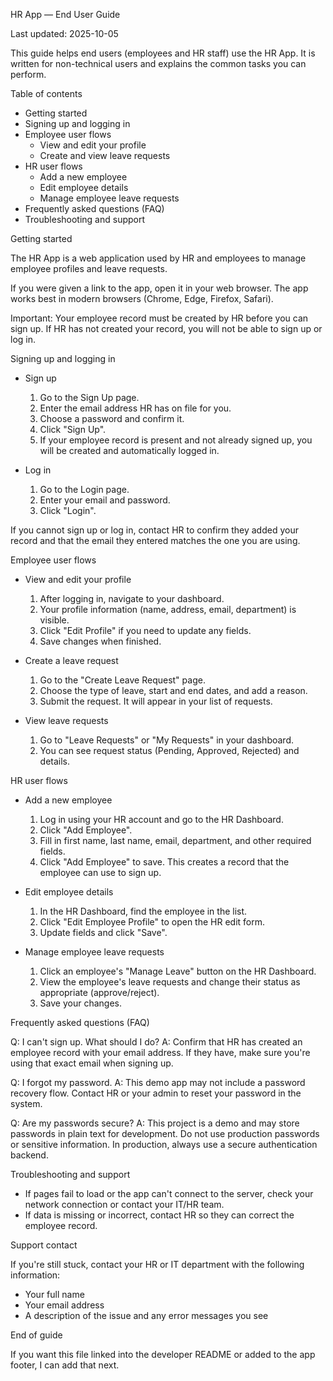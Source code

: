 HR App — End User Guide

Last updated: 2025-10-05

This guide helps end users (employees and HR staff) use the HR App. It is written for non-technical users and explains the common tasks you can perform.

Table of contents

- Getting started
- Signing up and logging in
- Employee user flows
  - View and edit your profile
  - Create and view leave requests
- HR user flows
  - Add a new employee
  - Edit employee details
  - Manage employee leave requests
- Frequently asked questions (FAQ)
- Troubleshooting and support


Getting started

The HR App is a web application used by HR and employees to manage employee profiles and leave requests.

If you were given a link to the app, open it in your web browser. The app works best in modern browsers (Chrome, Edge, Firefox, Safari).

Important: Your employee record must be created by HR before you can sign up. If HR has not created your record, you will not be able to sign up or log in.

Signing up and logging in

- Sign up
  1. Go to the Sign Up page.
  2. Enter the email address HR has on file for you.
  3. Choose a password and confirm it.
  4. Click "Sign Up".
  5. If your employee record is present and not already signed up, you will be created and automatically logged in.

- Log in
  1. Go to the Login page.
  2. Enter your email and password.
  3. Click "Login".

If you cannot sign up or log in, contact HR to confirm they added your record and that the email they entered matches the one you are using.

Employee user flows

- View and edit your profile
  1. After logging in, navigate to your dashboard.
  2. Your profile information (name, address, email, department) is visible.
  3. Click "Edit Profile" if you need to update any fields.
  4. Save changes when finished.

- Create a leave request
  1. Go to the "Create Leave Request" page.
  2. Choose the type of leave, start and end dates, and add a reason.
  3. Submit the request. It will appear in your list of requests.

- View leave requests
  1. Go to "Leave Requests" or "My Requests" in your dashboard.
  2. You can see request status (Pending, Approved, Rejected) and details.

HR user flows

- Add a new employee
  1. Log in using your HR account and go to the HR Dashboard.
  2. Click "Add Employee".
  3. Fill in first name, last name, email, department, and other required fields.
  4. Click "Add Employee" to save. This creates a record that the employee can use to sign up.

- Edit employee details
  1. In the HR Dashboard, find the employee in the list.
  2. Click "Edit Employee Profile" to open the HR edit form.
  3. Update fields and click "Save".

- Manage employee leave requests
  1. Click an employee's "Manage Leave" button on the HR Dashboard.
  2. View the employee's leave requests and change their status as appropriate (approve/reject).
  3. Save your changes.

Frequently asked questions (FAQ)

Q: I can't sign up. What should I do?
A: Confirm that HR has created an employee record with your email address. If they have, make sure you're using that exact email when signing up.

Q: I forgot my password.
A: This demo app may not include a password recovery flow. Contact HR or your admin to reset your password in the system.

Q: Are my passwords secure?
A: This project is a demo and may store passwords in plain text for development. Do not use production passwords or sensitive information. In production, always use a secure authentication backend.

Troubleshooting and support

- If pages fail to load or the app can't connect to the server, check your network connection or contact your IT/HR team.
- If data is missing or incorrect, contact HR so they can correct the employee record.

Support contact

If you're still stuck, contact your HR or IT department with the following information:
- Your full name
- Your email address
- A description of the issue and any error messages you see


End of guide

If you want this file linked into the developer README or added to the app footer, I can add that next.
